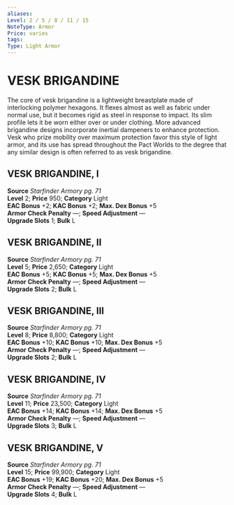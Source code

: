 ```yaml
---
aliases: 
Level: 2 / 5 / 8 / 11 / 15
NoteType: Armor
Price: varies
tags: 
Type: Light Armor
---
```

# VESK BRIGANDINE

The core of vesk brigandine is a lightweight breastplate made of interlocking polymer hexagons. It flexes almost as well as fabric under normal use, but it becomes rigid as steel in response to impact. Its slim profile lets it be worn either over or under clothing. More advanced brigandine designs incorporate inertial dampeners to enhance protection. Vesk who prize mobility over maximum protection favor this style of light armor, and its use has spread throughout the Pact Worlds to the degree that any similar design is often referred to as vesk brigandine.  

##  VESK BRIGANDINE, I

**Source** _Starfinder Armory pg. 71_  
**Level** 2; **Price** 950; **Category** Light  
**EAC Bonus** +2; **KAC Bonus** +2; **Max. Dex Bonus** +5  
**Armor Check Penalty** —; **Speed Adjustment** —  
**Upgrade Slots** 1; **Bulk** L

##  VESK BRIGANDINE, II

**Source** _Starfinder Armory pg. 71_  
**Level** 5; **Price** 2,650; **Category** Light  
**EAC Bonus** +5; **KAC Bonus** +5; **Max. Dex Bonus** +5  
**Armor Check Penalty** —; **Speed Adjustment** —  
**Upgrade Slots** 2; **Bulk** L

##  VESK BRIGANDINE, III

**Source** _Starfinder Armory pg. 71_  
**Level** 8; **Price** 8,800; **Category** Light  
**EAC Bonus** +10; **KAC Bonus** +10; **Max. Dex Bonus** +5  
**Armor Check Penalty** —; **Speed Adjustment** —  
**Upgrade Slots** 2; **Bulk** L

##  VESK BRIGANDINE, IV

**Source** _Starfinder Armory pg. 71_  
**Level** 11; **Price** 23,500; **Category** Light  
**EAC Bonus** +14; **KAC Bonus** +14; **Max. Dex Bonus** +5  
**Armor Check Penalty** —; **Speed Adjustment** —  
**Upgrade Slots** 3; **Bulk** L

##  VESK BRIGANDINE, V

**Source** _Starfinder Armory pg. 71_  
**Level** 15; **Price** 99,900; **Category** Light  
**EAC Bonus** +19; **KAC Bonus** +20; **Max. Dex Bonus** +5  
**Armor Check Penalty** —; **Speed Adjustment** —  
**Upgrade Slots** 4; **Bulk** L